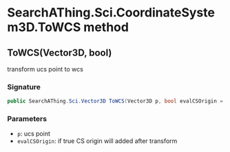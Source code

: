 # SearchAThing.Sci.CoordinateSystem3D.ToWCS method
## ToWCS(Vector3D, bool)
transform ucs point to wcs

### Signature
```csharp
public SearchAThing.Sci.Vector3D ToWCS(Vector3D p, bool evalCSOrigin = True)
```
### Parameters
- `p`: ucs point
- `evalCSOrigin`: if true CS origin will added after transform

